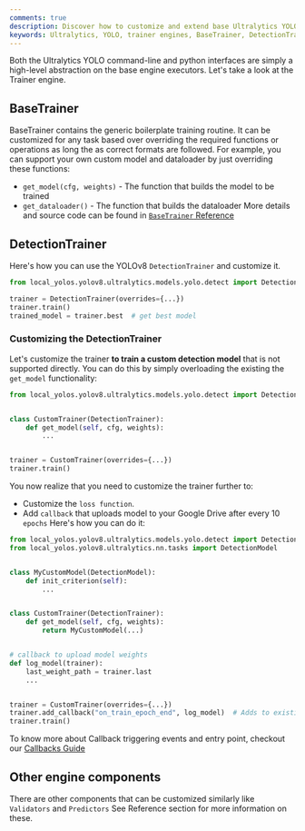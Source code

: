 ```yaml
---
comments: true
description: Discover how to customize and extend base Ultralytics YOLO Trainer engines. Support your custom model and dataloader by overriding built-in functions.
keywords: Ultralytics, YOLO, trainer engines, BaseTrainer, DetectionTrainer, customizing trainers, extending trainers, custom model, custom dataloader
---
```


Both the Ultralytics YOLO command-line and python interfaces are simply a high-level abstraction on the base engine
executors. Let's take a look at the Trainer engine.

## BaseTrainer

BaseTrainer contains the generic boilerplate training routine. It can be customized for any task based over overriding
the required functions or operations as long the as correct formats are followed. For example, you can support your own
custom model and dataloader by just overriding these functions:

* `get_model(cfg, weights)` - The function that builds the model to be trained
* `get_dataloader()` - The function that builds the dataloader
  More details and source code can be found in [`BaseTrainer` Reference](../reference/engine/trainer.md)

## DetectionTrainer

Here's how you can use the YOLOv8 `DetectionTrainer` and customize it.

```python
from local_yolos.yolov8.ultralytics.models.yolo.detect import DetectionTrainer

trainer = DetectionTrainer(overrides={...})
trainer.train()
trained_model = trainer.best  # get best model
```

### Customizing the DetectionTrainer

Let's customize the trainer **to train a custom detection model** that is not supported directly. You can do this by
simply overloading the existing the `get_model` functionality:

```python
from local_yolos.yolov8.ultralytics.models.yolo.detect import DetectionTrainer


class CustomTrainer(DetectionTrainer):
    def get_model(self, cfg, weights):
        ...


trainer = CustomTrainer(overrides={...})
trainer.train()
```

You now realize that you need to customize the trainer further to:

* Customize the `loss function`.
* Add `callback` that uploads model to your Google Drive after every 10 `epochs`
  Here's how you can do it:

```python
from local_yolos.yolov8.ultralytics.models.yolo.detect import DetectionTrainer
from local_yolos.yolov8.ultralytics.nn.tasks import DetectionModel


class MyCustomModel(DetectionModel):
    def init_criterion(self):
        ...


class CustomTrainer(DetectionTrainer):
    def get_model(self, cfg, weights):
        return MyCustomModel(...)


# callback to upload model weights
def log_model(trainer):
    last_weight_path = trainer.last
    ...


trainer = CustomTrainer(overrides={...})
trainer.add_callback("on_train_epoch_end", log_model)  # Adds to existing callback
trainer.train()
```

To know more about Callback triggering events and entry point, checkout our [Callbacks Guide](callbacks.md)

## Other engine components

There are other components that can be customized similarly like `Validators` and `Predictors`
See Reference section for more information on these.

